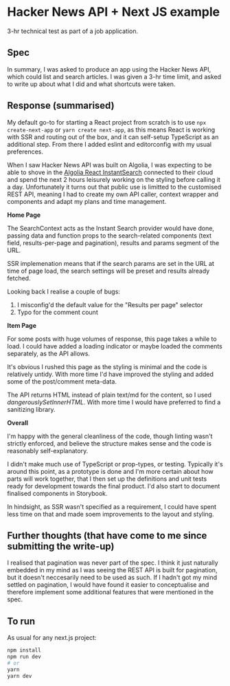 # Hacker News API + Next JS example

3-hr technical test as part of a job application.

## Spec

In summary, I was asked to produce an app using the Hacker News API, which could list and search articles. I was given a 3-hr time limit, and asked to write up about what I did and what shortcuts were taken.

## Response (summarised)

My default go-to for starting a React project from scratch is to use `npx create-next-app` or `yarn create next-app`, as this means React is working with SSR and routing out of the box, and it can self-setup TypeScript as an additional step. From there I added eslint and editorconfig with my usual preferences.

When I saw Hacker News API was built on Algolia, I was expecting to be able to shove in the [Algolia React InstantSearch](https://www.algolia.com/doc/guides/building-search-ui/what-is-instantsearch/react/) connected to their cloud and spend the next 2 hours leisurely working on the styling before calling it a day. Unfortunately it turns out that public use is limitted to the customised REST API, meaning I had to create my own API caller, context wrapper and components and adapt my plans and time management.

**Home Page**

The SearchContext acts as the Instant Search provider would have done, passing data and function props to the search-related components (text field, results-per-page and pagination), results and params segment of the URL.

SSR implemenation means that if the search params are set in the URL at time of page load, the search settings will be preset and results already fetched.

Looking back I realise a couple of bugs:
1. I misconfig'd the default value for the "Results per page" selector
2. Typo for the comment count

**Item Page**

For some posts with huge volumes of response, this page takes a while to load. I could have added a loading indicator or maybe loaded the comments separately, as the API allows.

It's obvious I rushed this page as the styling is minimal and the code is relatively untidy. With more time I'd have improved the styling and added some of the post/comment meta-data.

The API returns HTML instead of plain text/md for the content, so I used _dangerouslySetInnerHTML_. With more time I would have preferred to find a sanitizing library.

**Overall**

I'm happy with the general cleanliness of the code, though linting wasn't strictly enforced, and believe the structure makes sense and the code is reasonably self-explanatory.

I didn't make much use of TypeScript or prop-types, or testing. Typically it's around this point, as a prototype is done and I'm more certain about how parts will work together, that I then set up the definitions and unit tests ready for development towards the final product. I'd also start to document finalised components in Storybook.

In hindsight, as SSR wasn't specified as a requirement, I could have spent less time on that and made soem improvements to the layout and styling.

## Further thoughts (that have come to me since submitting the write-up)

I realised that pagination was never part of the spec. I think it just naturally embedded in my mind as I was seeing the REST API is built for pagination, but it doesn't neccesarily need to be used as such. If I hadn't got my mind settled on pagination, I would have found it easier to conceptualise and therefore implement some additional features that were mentioned in the spec.

## To run

As usual for any next.js project:

```bash
npm install
npm run dev
# or
yarn
yarn dev
```
